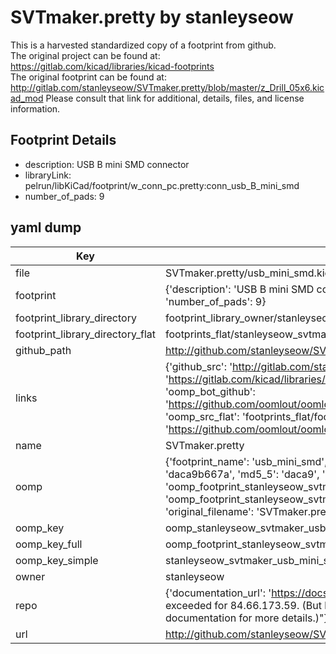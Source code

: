 # SVTmaker.pretty by stanleyseow  
This is a harvested standardized copy of a footprint from github.  
The original project can be found at:  
https://gitlab.com/kicad/libraries/kicad-footprints  
The original footprint can be found at:
http://gitlab.com/stanleyseow/SVTmaker.pretty/blob/master/z_Drill_05x6.kicad_mod
Please consult that link for additional, details, files, and license information.  
## Footprint Details
* description: USB B mini SMD connector  
* libraryLink: pelrun/libKiCad/footprint/w_conn_pc.pretty:conn_usb_B_mini_smd  
* number_of_pads: 9  
## yaml dump  
| Key | Value |  
| --- | --- |  
| file | SVTmaker.pretty/usb_mini_smd.kicad_mod |  
| footprint | {'description': 'USB B mini SMD connector', 'libraryLink': 'pelrun/libKiCad/footprint/w_conn_pc.pretty:conn_usb_B_mini_smd', 'number_of_pads': 9} |  
| footprint_library_directory | footprint_library_owner/stanleyseow_SVTmaker.pretty |  
| footprint_library_directory_flat | footprints_flat/stanleyseow_svtmaker_usb_mini_smd/working |  
| github_path | http://github.com/stanleyseow/SVTmaker.pretty/blob/master/usb_mini_smd.kicad_mod |  
| links | {'github_src': 'http://gitlab.com/stanleyseow/SVTmaker.pretty/blob/master/z_Drill_05x6.kicad_mod', 'github_src_repo': 'https://gitlab.com/kicad/libraries/kicad-footprints', 'oomp_bot': 'footprints/stanleyseow_svtmaker_usb_mini_smd/working', 'oomp_bot_github': 'https://github.com/oomlout/oomlout_oomp_footprint_bot/tree/main/footprints/stanleyseow_svtmaker_usb_mini_smd/working', 'oomp_src_flat': 'footprints_flat/footprints_flat/stanleyseow_svtmaker_usb_mini_smd/working', 'oomp_src_flat_github': 'https://github.com/oomlout/oomlout_oomp_footprint_src/tree/main/footprints_flat/stanleyseow_svtmaker_usb_mini_smd/working'} |  
| name | SVTmaker.pretty |  
| oomp | {'footprint_name': 'usb_mini_smd', 'library_name': 'svtmaker', 'md5': 'daca9b667a8c33d63705cb2c912efe7f', 'md5_10': 'daca9b667a', 'md5_5': 'daca9', 'md5_6': 'daca9b', 'oomp_key': 'oomp_stanleyseow_svtmaker_usb_mini_smd', 'oomp_key_extra': 'oomp_footprint_stanleyseow_svtmaker_usb_mini_smd', 'oomp_key_full': 'oomp_footprint_stanleyseow_svtmaker_usb_mini_smd_daca9b', 'oomp_key_simple': 'stanleyseow_svtmaker_usb_mini_smd', 'original_filename': 'SVTmaker.pretty/usb_mini_smd.kicad_mod', 'owner_name': 'stanleyseow'} |  
| oomp_key | oomp_stanleyseow_svtmaker_usb_mini_smd |  
| oomp_key_full | oomp_footprint_stanleyseow_svtmaker_usb_mini_smd |  
| oomp_key_simple | stanleyseow_svtmaker_usb_mini_smd |  
| owner | stanleyseow |  
| repo | {'documentation_url': 'https://docs.github.com/rest/overview/resources-in-the-rest-api#rate-limiting', 'message': "API rate limit exceeded for 84.66.173.59. (But here's the good news: Authenticated requests get a higher rate limit. Check out the documentation for more details.)"} |  
| url | http://github.com/stanleyseow/SVTmaker.pretty |  

